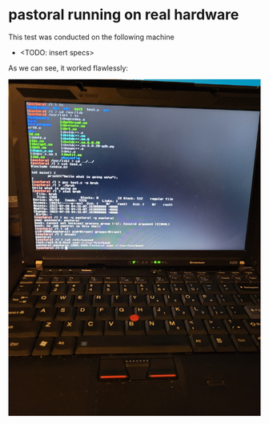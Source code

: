# pastoral running on real hardware

This test was conducted on the following machine
- <TODO: insert specs>

As we can see, it worked flawlessly: 

![alt text](misc/images/on_real_hardware.jpg)
